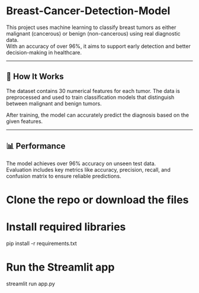 # Breast-Cancer-Detection-Model

This project uses machine learning to classify breast tumors as either malignant (cancerous) or benign (non-cancerous) using real diagnostic data.  
With an accuracy of over 96%, it aims to support early detection and better decision-making in healthcare.

---

## 🧠 How It Works

The dataset contains 30 numerical features for each tumor. The data is preprocessed and used to train classification models that distinguish between malignant and benign tumors.

After training, the model can accurately predict the diagnosis based on the given features.

---

## 📊 Performance

The model achieves over 96% accuracy on unseen test data.  
Evaluation includes key metrics like accuracy, precision, recall, and confusion matrix to ensure reliable predictions.


# Clone the repo or download the files
# Install required libraries
pip install -r requirements.txt

# Run the Streamlit app
streamlit run app.py
